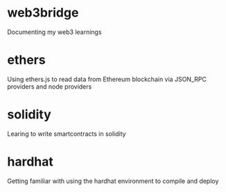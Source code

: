 # web3bridge
 Documenting my web3 learnings
 
# ethers
 Using ethers.js to read data from Ethereum blockchain via JSON_RPC providers and node providers

 # solidity
 Learing to write smartcontracts in solidity

 # hardhat
 Getting familiar with using the hardhat environment to compile and deploy
